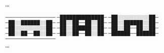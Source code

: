 '''

────────────────
─██████████████─
─██░░░░░░░░░░██─
─██░░██████░░██─
─██░░██──██░░██─
─██░░██████░░██─
─██░░░░░░░░░░██─
─██░░██████░░██─
─██░░██──██░░██─
─██░░██──██░░██─
─██░░██──██░░██─
─██████──██████─
────────────────

'''
